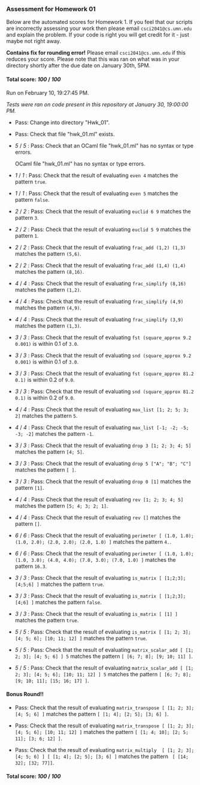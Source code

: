 ### Assessment for Homework 01

Below are the automated scores for Homework 1.  If you feel that our scripts are incorrectly assessing your work then please email ``csci2041@cs.umn.edu`` and explain the problem.  If your code is right you will get credit for it - just maybe not right away.

**Contains fix for rounding error!** Please email ``csci2041@cs.umn.edu`` if this reduces your score. Please note that this was ran on what was in your directory shortly after the due date on January 30th, 5PM.

#### Total score: _100_ / _100_

Run on February 10, 19:27:45 PM.

*Tests were ran on code present in this repository at January 30, 19:00:00 PM.*

+ Pass: Change into directory "Hwk_01".

+ Pass: Check that file "hwk_01.ml" exists.

+  _5_ / _5_ : Pass: Check that an OCaml file "hwk_01.ml" has no syntax or type errors.

    OCaml file "hwk_01.ml" has no syntax or type errors.



+  _1_ / _1_ : Pass: Check that the result of evaluating `even 4` matches the pattern `true`.

   



+  _1_ / _1_ : Pass: Check that the result of evaluating `even 5` matches the pattern `false`.

   



+  _2_ / _2_ : Pass: Check that the result of evaluating `euclid 6 9` matches the pattern `3`.

   



+  _2_ / _2_ : Pass: Check that the result of evaluating `euclid 5 9` matches the pattern `1`.

   



+  _2_ / _2_ : Pass: Check that the result of evaluating `frac_add (1,2) (1,3)` matches the pattern `(5,6)`.

   



+  _2_ / _2_ : Pass: Check that the result of evaluating `frac_add (1,4) (1,4)` matches the pattern `(8,16)`.

   



+  _4_ / _4_ : Pass: Check that the result of evaluating `frac_simplify (8,16)` matches the pattern `(1,2)`.

   



+  _4_ / _4_ : Pass: Check that the result of evaluating `frac_simplify (4,9)` matches the pattern `(4,9)`.

   



+  _4_ / _4_ : Pass: Check that the result of evaluating `frac_simplify (3,9)` matches the pattern `(1,3)`.

   



+  _3_ / _3_ : Pass: Check that the result of evaluating `fst (square_approx 9.2 0.001)` is within 0.1 of `3.0`.

   



+  _3_ / _3_ : Pass: Check that the result of evaluating `snd (square_approx 9.2 0.001)` is within 0.1 of `3.0`.

   



+  _3_ / _3_ : Pass: Check that the result of evaluating `fst (square_approx 81.2 0.1)` is within 0.2 of `9.0`.

   



+  _3_ / _3_ : Pass: Check that the result of evaluating `snd (square_approx 81.2 0.1)` is within 0.2 of `9.0`.

   



+  _4_ / _4_ : Pass: Check that the result of evaluating `max_list [1; 2; 5; 3; 2]` matches the pattern `5`.

   



+  _4_ / _4_ : Pass: Check that the result of evaluating `max_list [-1; -2; -5; -3; -2]` matches the pattern `-1`.

   



+  _3_ / _3_ : Pass: Check that the result of evaluating `drop 3 [1; 2; 3; 4; 5]` matches the pattern `[4; 5]`.

   



+  _3_ / _3_ : Pass: Check that the result of evaluating `drop 5 ["A"; "B"; "C"]` matches the pattern `[ ]`.

   



+  _3_ / _3_ : Pass: Check that the result of evaluating `drop 0 [1]` matches the pattern `[1]`.

   



+  _4_ / _4_ : Pass: Check that the result of evaluating `rev [1; 2; 3; 4; 5]` matches the pattern `[5; 4; 3; 2; 1]`.

   



+  _4_ / _4_ : Pass: Check that the result of evaluating `rev []` matches the pattern `[]`.

   



+  _6_ / _6_ : Pass: Check that the result of evaluating `perimeter [ (1.0, 1.0); (1.0, 2.0); (2.0, 2.0); (2.0, 1.0) ]` matches the pattern `4.`.

   



+  _6_ / _6_ : Pass: Check that the result of evaluating `perimeter [ (1.0, 1.0); (1.0, 3.0); (4.0, 4.0); (7.0, 3.0); (7.0, 1.0) ]` matches the pattern `16.3`.

   



+  _3_ / _3_ : Pass: Check that the result of evaluating `is_matrix [ [1;2;3]; [4;5;6] ]` matches the pattern `true`.

   



+  _3_ / _3_ : Pass: Check that the result of evaluating `is_matrix [ [1;2;3]; [4;6] ]` matches the pattern `false`.

   



+  _3_ / _3_ : Pass: Check that the result of evaluating `is_matrix [ [1] ]` matches the pattern `true`.

   



+  _5_ / _5_ : Pass: Check that the result of evaluating `is_matrix [ [1; 2; 3]; [4; 5; 6]; [10; 11; 12] ]` matches the pattern `true`.

   



+  _5_ / _5_ : Pass: Check that the result of evaluating `matrix_scalar_add [ [1; 2; 3]; [4; 5; 6] ] 5` matches the pattern `[ [6; 7; 8]; [9; 10; 11] ]`.

   



+  _5_ / _5_ : Pass: Check that the result of evaluating `matrix_scalar_add [ [1; 2; 3]; [4; 5; 6]; [10; 11; 12] ] 5` matches the pattern `[ [6; 7; 8]; [9; 10; 11]; [15; 16; 17] ]`.

   



#### Bonus Round!!

+ Pass: Check that the result of evaluating `matrix_transpose [ [1; 2; 3]; [4; 5; 6] ]` matches the pattern `[ [1; 4]; [2; 5]; [3; 6] ]`.

   



+ Pass: Check that the result of evaluating `matrix_transpose [ [1; 2; 3]; [4; 5; 6]; [10; 11; 12] ]` matches the pattern `[ [1; 4; 10]; [2; 5; 11]; [3; 6; 12] ]`.

   



+ Pass: Check that the result of evaluating `matrix_multiply  [ [1; 2; 3]; [4; 5; 6] ] [ [1; 4]; [2; 5]; [3; 6] ]` matches the pattern ` [ [14; 32]; [32; 77]]`.

   



#### Total score: _100_ / _100_

